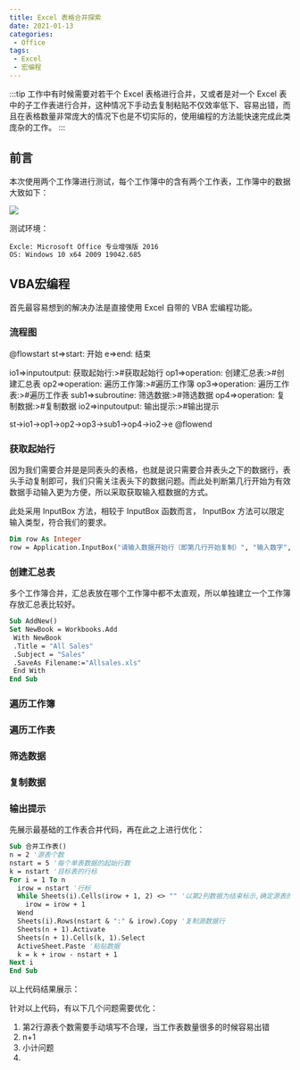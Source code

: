 ```yaml
---
title: Excel 表格合并探索
date: 2021-01-13
categories: 
 - Office
tags:
 - Excel
 - 宏编程
---
```


:::tip
工作中有时候需要对若干个 Excel 表格进行合并，又或者是对一个 Excel 表中的子工作表进行合并，这种情况下手动去复制粘贴不仅效率低下、容易出错，而且在表格数量非常庞大的情况下也是不切实际的，使用编程的方法能快速完成此类庞杂的工作。
:::

<!-- more -->

## 前言

本次使用两个工作簿进行测试，每个工作簿中的含有两个工作表，工作簿中的数据大致如下：
<div style="max-width:500px">

![](http://img.luqirong.com/20210121-%E5%AE%9E%E9%AA%8C%E8%A1%A8%E6%A0%BC.gif)

</div>

测试环境：
```
Excle: Microsoft Office 专业增强版 2016
OS: Windows 10 x64 2009 19042.685
```

## VBA宏编程

首先最容易想到的解决办法是直接使用 Excel 自带的 VBA 宏编程功能。

### 流程图

@flowstart
st=>start: 开始
e=>end: 结束

io1=>inputoutput: 获取起始行:>#获取起始行
op1=>operation: 创建汇总表:>#创建汇总表
op2=>operation: 遍历工作簿:>#遍历工作簿
op3=>operation: 遍历工作表:>#遍历工作表
sub1=>subroutine: 筛选数据:>#筛选数据
op4=>operation: 复制数据:>#复制数据
io2=>inputoutput: 输出提示:>#输出提示

st->io1->op1->op2->op3->sub1->op4->io2->e
@flowend



### 获取起始行

因为我们需要合并是是同表头的表格，也就是说只需要合并表头之下的数据行，表头手动复制即可，我们只需关注表头下的数据问题。而此处判断第几行开始为有效数据手动输入更为方便，所以采取获取输入框数据的方式。

此处采用 InputBox 方法，相较于 InputBox 函数而言， InputBox 方法可以限定输入类型，符合我们的要求。

```vb
Dim row As Integer
row = Application.InputBox("请输入数据开始行（即第几行开始复制）", "输入数字", Type:=1)'Type:=1表示限定输入类型为数字
```

### 创建汇总表

多个工作簿合并，汇总表放在哪个工作簿中都不太直观，所以单独建立一个工作簿存放汇总表比较好。

``` vb
Sub AddNew() 
Set NewBook = Workbooks.Add 
 With NewBook 
 .Title = "All Sales" 
 .Subject = "Sales" 
 .SaveAs Filename:="Allsales.xls" 
 End With 
End Sub
```

### 遍历工作簿


 
### 遍历工作表

### 筛选数据

### 复制数据

### 输出提示

先展示最基础的工作表合并代码，再在此之上进行优化：

```vb
Sub 合并工作表()
n = 2 '源表个数
nstart = 5 '每个单表数据的起始行数
k = nstart '目标表的行标
For i = 1 To n
  irow = nstart '行标
  While Sheets(i).Cells(irow + 1, 2) <> "" '以第2列数据为结束标示,确定源表的行数
    irow = irow + 1
  Wend
  Sheets(i).Rows(nstart & ":" & irow).Copy '复制源数据行
  Sheets(n + 1).Activate
  Sheets(n + 1).Cells(k, 1).Select
  ActiveSheet.Paste '粘贴数据
  k = k + irow - nstart + 1
Next i
End Sub
```

以上代码结果展示：


针对以上代码，有以下几个问题需要优化：

1. 第2行源表个数需要手动填写不合理，当工作表数量很多的时候容易出错
2. n+1
3. 小计问题
4. 
